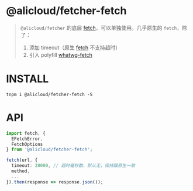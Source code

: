 @alicloud/fetcher-fetch
===

> `@alicloud/fetcher` 的底层 [fetch]，可以单独使用。几乎原生的 `fetch`，除了：
> 1. 添加 timeout（原生 [fetch] 不支持超时）
> 2. 引入 polyfill [whatwg-fetch]

# INSTALL

```
tnpm i @alicloud/fetcher-fetch -S
```

# API

```typescript
import fetch, {
  EFetchError,
  FetchOptions
} from '@alicloud/fetcher-fetch';

fetch(url, {
  timeout: 20000, // 超时毫秒数，默认无，保持跟原生一致
  method,
  ...
}).then(response => response.json());
```

[fetch]: https://developer.mozilla.org/en-US/docs/Web/API/Fetch_API
[whatwg-fetch]: https://github.com/github/fetch
